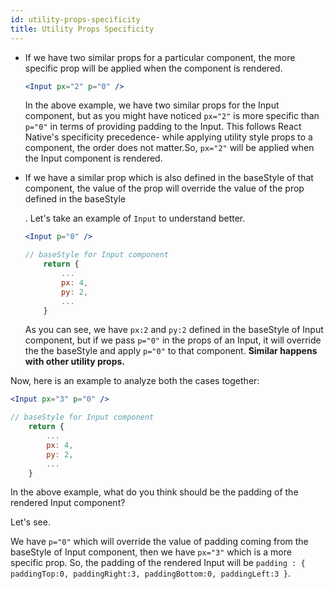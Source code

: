 ```yaml
---
id: utility-props-specificity
title: Utility Props Specificity
---
```


- If we have two similar props for a particular component, the more specific prop will be applied when the component is rendered.

  ```jsx
  <Input px="2" p="0" />
  ```

  In the above example, we have two similar props for the Input component, but as you might have noticed `px="2"` is more specific than `p="0"` in terms of providing padding to the Input. This follows React Native's specificity precedence- while applying utility style props to a component, the order does not matter.So, `px="2"` will be applied when the Input component is rendered.

- If we have a similar prop which is also defined in the baseStyle of that component, the value of the prop will override the value of the prop defined in the baseStyle

  . Let's take an example of `Input` to understand better.

  ```jsx
  <Input p="0" />

  // baseStyle for Input component
      return {
          ...
          px: 4,
          py: 2,
          ...
      }
  ```

  As you can see, we have `px:2` and `py:2` defined in the baseStyle of Input component, but if we pass `p="0"` in the props of an Input, it will override the the baseStyle and apply `p="0"` to that component. **Similar happens with other utility props.**

Now, here is an example to analyze both the cases together:

```jsx
<Input px="3" p="0" />

// baseStyle for Input component
    return {
        ...
        px: 4,
        py: 2,
        ...
    }

```

In the above example, what do you think should be the padding of the rendered Input component?

Let's see.

We have `p="0"` which will override the value of padding coming from the baseStyle of Input component, then we have `px="3"` which is a more specific prop. So, the padding of the rendered Input will be `padding : { paddingTop:0, paddingRight:3, paddingBottom:0, paddingLeft:3 }`.
